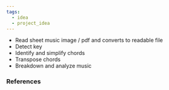 ```yaml
---
tags:
  - idea
  - project_idea
---
```

- Read sheet music image / pdf and converts to readable file
- Detect key
- Identify and simplify chords
- Transpose chords
- Breakdown and analyze music
### References
[^1]: 
[^2]: 